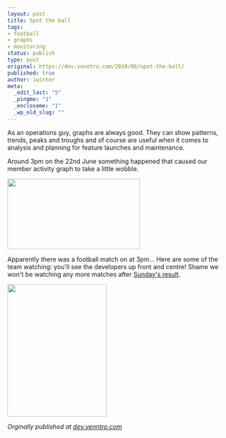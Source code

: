 ```yaml
---
layout: post
title: Spot the ball
tags:
- football
- graphs
- monitoring
status: publish
type: post
original: https://dev.venntro.com/2010/06/spot-the-ball/
published: true
author: iwinter
meta:
  _edit_last: "5"
  _pingme: "1"
  _encloseme: "1"
  _wp_old_slug: ""
---
```


<p>As an operations guy, graphs are always good. They can show patterns, trends, peaks and troughs and of course are useful when it comes to analysis and planning for feature launches and maintenance.</p>

<p>Around 3pm on the 22nd June something happened that caused our member activity graph to take a little wobble.</p>

<a href="/images/uploads/2010/06/spottheball.png"><img class="alignnone" title="spottheball" src="/images/uploads/2010/06/spottheball.png" alt="" width="300" height="160" /></a>

<p>Apparently there was a football match on at 3pm... Here are some of the team watching: you'll see the developers up front and centre! Shame we won't be watching any more matches after <a href="http://news.bbc.co.uk/sport1/hi/football/world_cup_2010/matches/match_51">Sunday's result</a>.</p>

<a href="/images/uploads/2010/06/spottheball_2.jpg"><img class="alignnone" title="spottheball_2" src="/images/uploads/2010/06/spottheball_2.jpg" alt="" width="225" height="300" /></a>

<em>Orginally published at <a href="{{ page.original }}">dev.venntro.com</a></em>
